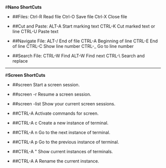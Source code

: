 #**Nano ShortCuts**
* ##Files:
	Ctrl-R Read file
	Ctrl-O Save file
	Ctrl-X Close file
	
* ##Cut and Paste:
	ALT-A Start marking text
	CTRL-K Cut marked text or line
	CTRL-U Paste text
	
* ##Navigate File:
	ALT-/ End of file
	CTRL-A Beginning of line
	CTRL-E End of line
	CTRL-C Show line number
	CTRL-_ Go to line number

* ##Search File:
	CTRL-W Find
	ALT-W Find next
	CTRL-\ Search and replace

***

#**Screen ShortCuts**

* ##screen
	Start a screen session.
	
* ##screen -r
	Resume a screen session.

* ##screen -list
	Show your current screen sessions.
	
* ##CTRL-A
	Activate commands for screen.

* ##CTRL-A c
	Create a new instance of terminal.
	
* ##CTRL-A n
	Go to the next instance of terminal.
	
* ##CTRL-A p
	Go to the previous instance of terminal.
	
* ##CTRL-A "
	Show current instances of terminals.
	
* ##CTRL-A A
	Rename the current instance.

		

